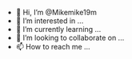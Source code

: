- 👋 Hi, I’m @Mikemike19m
- 👀 I’m interested in ...
- 🌱 I’m currently learning ...
- 💞️ I’m looking to collaborate on ...
- 📫 How to reach me ...

<!---
Mikemike19m/Mikemike19m is a ✨ special ✨ repository because its `README.md` (this file) appears on your GitHub profile.
You can click the Preview link to take a look at your changes.
--->
